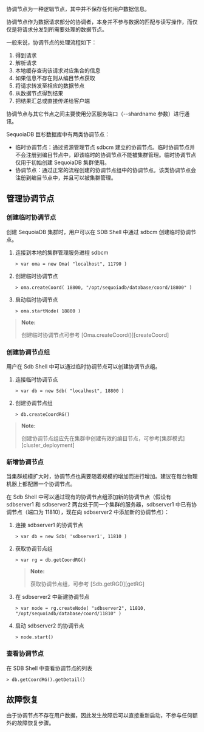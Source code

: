 
协调节点为一种逻辑节点，其中并不保存任何用户数据信息。

协调节点作为数据请求部分的协调者，本身并不参与数据的匹配与读写操作，而仅仅是将请求分发到所需要处理的数据节点。

一般来说，协调节点的处理流程如下：

1. 得到请求
2. 解析请求
3. 本地缓存查询该请求对应集合的信息
4. 如果信息不存在则从编目节点获取
5. 将请求转发至相应的数据节点
6. 从数据节点得到结果
7. 把结果汇总或直接传递给客户端

协调节点与其它节点之间主要使用分区服务端口（--shardname 参数）进行通讯。

SequoiaDB 巨杉数据库中有两类协调节点：

- 临时协调节点：通过资源管理节点 sdbcm 建立的协调节点。临时协调节点并不会注册到编目节点中，即该临时的协调节点不能被集群管理。临时协调节点仅用于初始创建 SequoiaDB 集群使用。
- 协调节点：通过正常的流程创建的协调节点组中的协调节点。该类协调节点会注册到编目节点中，并且可以被集群管理。

## 管理协调节点 ##

### 创建临时协调节点 ###

创建 SequoiaDB 集群时，用户可以在 SDB Shell 中通过 sdbcm 创建临时协调节点。

1. 连接到本地的集群管理服务进程 sdbcm

   ```lang-javascript
   > var oma = new Oma( "localhost", 11790 )
   ```

2. 创建临时协调节点

   ```lang-javascript
   > oma.createCoord( 18800, "/opt/sequoiadb/database/coord/18800" )
   ```

3. 启动临时协调节点

   ```lang-javascript
   > oma.startNode( 18800 )
   ```
>   **Note:**
>
>   创建临时协调节点可参考 [Oma.createCoord\(\)][createCoord]

### 创建协调节点组 ###

用户在 Sdb Shell 中可以通过临时协调节点可以创建协调节点组。

1. 连接临时协调节点

   ```lang-javascript
   > var db = new Sdb( "localhost", 18800 )
   ```

2. 创建协调节点组

   ```lang-javascript
   > db.createCoordRG()
   ```

>   **Note:**
>
> 创建协调节点组应先在集群中创建有效的编目节点，可参考[集群模式][cluster_deployment]


### 新增协调节点 ###

当集群规模扩大时，协调节点也需要随着规模的增加而进行增加。建议在每台物理机器上都配置一个协调节点。

在 Sdb Shell 中可以通过现有的协调节点组添加新的协调节点（假设有 sdbserver1 和 sdbserver2 两台处于同一个集群的服务器，sdbserver1 中已有协调节点（端口为 11810），现在向 sdbserver2 中添加新的协调节点）：

1. 连接 sdbserver1 的协调节点

   ```lang-javascript
   > var db = new Sdb( 'sdbserver1', 11810 )
   ```

2. 获取协调节点组

   ```lang-javascript
   > var rg = db.getCoordRG()
   ```

   >   **Note:**
   >
   >   获取协调节点组，可参考 [Sdb.getRG\(\)][getRG] 

3. 在 sdbserver2 中新建协调节点

   ```lang-javascript
   > var node = rg.createNode( "sdbserver2", 11810, "/opt/sequoiadb/database/coord/11810" )
   ```

4. 启动 sdbserver2 的协调节点

   ```lang-javascript
   > node.start()
   ```

### 查看协调节点 ###

在 SDB Shell 中查看协调节点的列表

```lang-javascript
> db.getCoordRG().getDetail()
```

## 故障恢复 ##

由于协调节点不存在用户数据，因此发生故障后可以直接重新启动，不参与任何额外的故障恢复步骤。


[^_^]:
     本文所有引用和链接
[createCoord]:manual/Manual/Sequoiadb_Command/Oma/createCoord.md
[cluster_deployment]:manual/Deployment/cluster_deployment.md
[getRG]:manual/Manual/Sequoiadb_Command/Sdb/getRG.md
